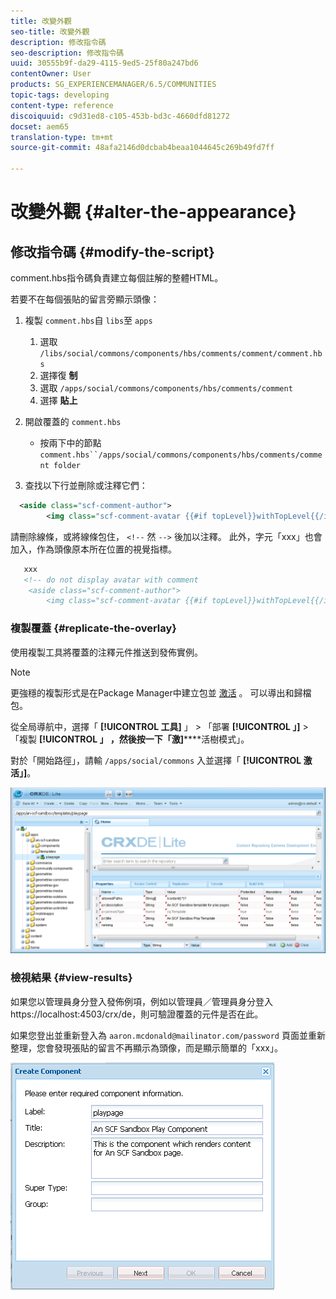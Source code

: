 ```yaml
---
title: 改變外觀
seo-title: 改變外觀
description: 修改指令碼
seo-description: 修改指令碼
uuid: 30555b9f-da29-4115-9ed5-25f80a247bd6
contentOwner: User
products: SG_EXPERIENCEMANAGER/6.5/COMMUNITIES
topic-tags: developing
content-type: reference
discoiquuid: c9d31ed8-c105-453b-bd3c-4660dfd81272
docset: aem65
translation-type: tm+mt
source-git-commit: 48afa2146d0dcbab4beaa1044645c269b49fd7ff

---
```



# 改變外觀 {#alter-the-appearance}

## 修改指令碼 {#modify-the-script}

comment.hbs指令碼負責建立每個註解的整體HTML。

若要不在每個張貼的留言旁顯示頭像：

1. 複製 `comment.hbs`自 `libs`至 `apps`

   1. 選取 `/libs/social/commons/components/hbs/comments/comment/comment.hbs`
   1. 選擇復 **制**
   1. 選取 `/apps/social/commons/components/hbs/comments/comment`
   1. 選擇 **貼上**

1. 開啟覆蓋的 `comment.hbs`

   * 按兩下中的節點 `comment.hbs``/apps/social/commons/components/hbs/comments/comment folder`

1. 查找以下行並刪除或注釋它們：

```xml
  <aside class="scf-comment-author">
        <img class="scf-comment-avatar {{#if topLevel}}withTopLevel{{/if}}" src="{{author.avatarUrl}}"></img>
```

請刪除線條，或將線條包住， `<!--` 然 `-->` 後加以注釋。 此外，字元「xxx」也會加入，作為頭像原本所在位置的視覺指標。

```xml
   xxx
   <!-- do not display avatar with comment
    <aside class="scf-comment-author">
        <img class="scf-comment-avatar {{#if topLevel}}withTopLevel{{/if}}" src="{{author.avatarUrl}}"></img>
```

### 複製覆蓋 {#replicate-the-overlay}

使用複製工具將覆蓋的注釋元件推送到發佈實例。

>[!NOTE]
>
>更強穩的複製形式是在Package Manager中建立包並 [激活](/help/sites-administering/package-manager.md#replicating-packages) 。 可以導出和歸檔包。


從全局導航中，選擇「 **[!UICONTROL 工具]** 」 > 「部署 **[!UICONTROL 」]** > 「複製 **[!UICONTROL 」 ，然後按一下「激]******&#x200B;活樹模式」。

對於「開始路徑」，請輸 `/apps/social/commons` 入並選擇「 **[!UICONTROL 激活」]**。

![chlimage_1-77](assets/chlimage_1-77.png)

### 檢視結果 {#view-results}

如果您以管理員身分登入發佈例項，例如以管理員／管理員身分登入https://localhost:4503/crx/de，則可驗證覆蓋的元件是否在此。

如果您登出並重新登入為 `aaron.mcdonald@mailinator.com/password` 頁面並重新整理，您會發現張貼的留言不再顯示為頭像，而是顯示簡單的「xxx」。

![chlimage_1-78](assets/chlimage_1-78.png)

